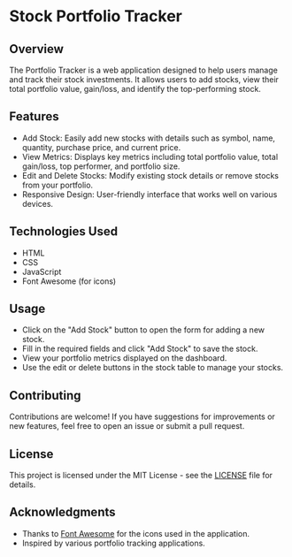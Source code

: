 
# Stock Portfolio Tracker

## Overview
The Portfolio Tracker is a web application designed to help users manage and track their stock investments. It allows users to add stocks, view their total portfolio value, gain/loss, and identify the top-performing stock.

## Features
- Add Stock: Easily add new stocks with details such as symbol, name, quantity, purchase price, and current price.
- View Metrics: Displays key metrics including total portfolio value, total gain/loss, top performer, and portfolio size.
- Edit and Delete Stocks: Modify existing stock details or remove stocks from your portfolio.
- Responsive Design: User-friendly interface that works well on various devices.

## Technologies Used
- HTML
- CSS
- JavaScript
- Font Awesome (for icons)

## Usage
- Click on the "Add Stock" button to open the form for adding a new stock.
- Fill in the required fields and click "Add Stock" to save the stock.
- View your portfolio metrics displayed on the dashboard.
- Use the edit or delete buttons in the stock table to manage your stocks.

## Contributing
Contributions are welcome! If you have suggestions for improvements or new features, feel free to open an issue or submit a pull request.

## License
This project is licensed under the MIT License - see the [LICENSE](LICENSE) file for details.

## Acknowledgments
- Thanks to [Font Awesome](https://fontawesome.com/) for the icons used in the application.
- Inspired by various portfolio tracking applications.
